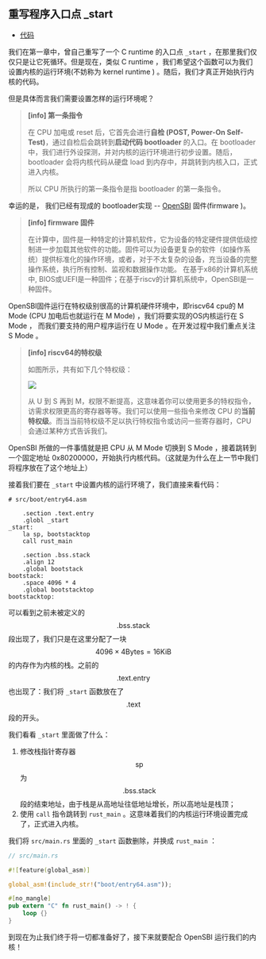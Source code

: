 ## 重写程序入口点 _start

* [代码][CODE]

我们在第一章中，曾自己重写了一个 C runtime 的入口点 ``_start`` ，在那里我们仅仅只是让它死循环。但是现在，类似 C runtime ，我们希望这个函数可以为我们设置内核的运行环境(不妨称为 kernel runtime ) 。随后，我们才真正开始执行内核的代码。

但是具体而言我们需要设置怎样的运行环境呢？

> **[info] 第一条指令**
> 
> 在 CPU 加电或 reset 后，它首先会进行**自检 (POST, Power-On Self-Test)**，通过自检后会跳转到**启动代码 bootloader** 的入口。在 bootloader 中，我们进行外设探测，并对内核的运行环境进行初步设置。随后， bootloader 会将内核代码从硬盘 load 到内存中，并跳转到内核入口，正式进入内核。
> 
> 所以 CPU 所执行的第一条指令是指 bootloader 的第一条指令。

幸运的是， 我们已经有现成的 bootloader实现 -- [OpenSBI](https://github.com/riscv/opensbi) 固件(firmware )。

> **[info] firmware 固件**
>
>在计算中，固件是一种特定的计算机软件，它为设备的特定硬件提供低级控制进一步加载其他软件的功能。固件可以为设备更复杂的软件（如操作系统）提供标准化的操作环境，或者，对于不太复杂的设备，充当设备的完整操作系统，执行所有控制、监视和数据操作功能。 在基于x86的计算机系统中, BIOS或UEFI是一种固件；在基于riscv的计算机系统中，OpenSBI是一种固件。
>

OpenSBI固件运行在特权级别很高的计算机硬件环境中，即riscv64 cpu的 M Mode (CPU 加电后也就运行在 M Mode) ，我们将要实现的OS内核运行在 S Mode ， 而我们要支持的用户程序运行在 U Mode 。在开发过程中我们重点关注 S Mode 。

> **[info] riscv64的特权级**
>
> 如图所示，共有如下几个特权级：
>
> ![](figures/privilege_levels.png)
>
> 从 U 到 S 再到 M，权限不断提高，这意味着你可以使用更多的特权指令，访需求权限更高的寄存器等等。我们可以使用一些指令来修改 CPU 的**当前特权级**。而当当前特权级不足以执行特权指令或访问一些寄存器时，CPU 会通过某种方式告诉我们。



OpenSBI 所做的一件事情就是把 CPU 从 M Mode 切换到 S Mode ，接着跳转到一个固定地址 0x80200000，开始执行内核代码。（这就是为什么在上一节中我们将程序放在了这个地址上）

接着我们要在 ``_start`` 中设置内核的运行环境了，我们直接来看代码：

```riscv
# src/boot/entry64.asm

    .section .text.entry
    .globl _start
_start:
    la sp, bootstacktop
    call rust_main

    .section .bss.stack
    .align 12
    .global bootstack
bootstack:
    .space 4096 * 4
    .global bootstacktop
bootstacktop:
```

可以看到之前未被定义的 $$\text{.bss.stack}$$ 段出现了，我们只是在这里分配了一块 $$4096\times{4}\text{Bytes}=\text{16KiB}$$ 的内存作为内核的栈。之前的 $$\text{.text.entry}$$ 也出现了：我们将 ``_start`` 函数放在了 $$\text{.text}$$ 段的开头。

我们看看 ``_start`` 里面做了什么：

1. 修改栈指针寄存器 $$\text{sp}$$ 为 $$\text{.bss.stack}$$ 段的结束地址，由于栈是从高地址往低地址增长，所以高地址是栈顶；
2. 使用 ``call`` 指令跳转到 ``rust_main`` 。这意味着我们的内核运行环境设置完成了，正式进入内核。

我们将 ``src/main.rs`` 里面的 ``_start`` 函数删除，并换成 ``rust_main`` ：

```rust
// src/main.rs

#![feature(global_asm)]

global_asm!(include_str!("boot/entry64.asm"));

#[no_mangle]
pub extern "C" fn rust_main() -> ! {
    loop {}
}
```
到现在为止我们终于将一切都准备好了，接下来就要配合 OpenSBI 运行我们的内核！

[CODE]: https://github.com/rcore-os/rCore_tutorial/tree/08991c79
